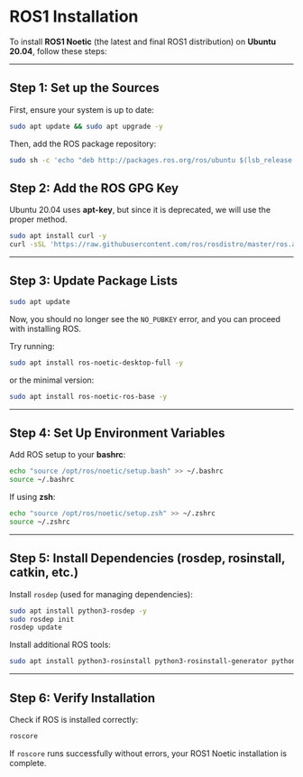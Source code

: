 # ROS1 Installation

To install **ROS1 Noetic** (the latest and final ROS1 distribution) on **Ubuntu 20.04**, follow these steps:

---

## **Step 1: Set up the Sources**
First, ensure your system is up to date:
```bash
sudo apt update && sudo apt upgrade -y
```
Then, add the ROS package repository:
```bash
sudo sh -c 'echo "deb http://packages.ros.org/ros/ubuntu $(lsb_release -sc) main" > /etc/apt/sources.list.d/ros-latest.list'
```

## **Step 2: Add the ROS GPG Key**
Ubuntu 20.04 uses **apt-key**, but since it is deprecated, we will use the proper method.

```bash
sudo apt install curl -y
curl -sSL 'https://raw.githubusercontent.com/ros/rosdistro/master/ros.asc' | sudo tee /etc/apt/trusted.gpg.d/ros.asc
```

---

## **Step 3: Update Package Lists**
```bash
sudo apt update
```

Now, you should no longer see the `NO_PUBKEY` error, and you can proceed with installing ROS.

Try running:
```bash
sudo apt install ros-noetic-desktop-full -y
```
or the minimal version:
```bash
sudo apt install ros-noetic-ros-base -y
```
---

## **Step 4: Set Up Environment Variables**
Add ROS setup to your **bashrc**:
```bash
echo "source /opt/ros/noetic/setup.bash" >> ~/.bashrc
source ~/.bashrc
```
If using **zsh**:
```bash
echo "source /opt/ros/noetic/setup.zsh" >> ~/.zshrc
source ~/.zshrc
```

---

## **Step 5: Install Dependencies (rosdep, rosinstall, catkin, etc.)**
Install `rosdep` (used for managing dependencies):
```bash
sudo apt install python3-rosdep -y
sudo rosdep init
rosdep update
```
Install additional ROS tools:
```bash
sudo apt install python3-rosinstall python3-rosinstall-generator python3-wstool build-essential -y
```

---

## **Step 6: Verify Installation**
Check if ROS is installed correctly:
```bash
roscore
```
If `roscore` runs successfully without errors, your ROS1 Noetic installation is complete.
